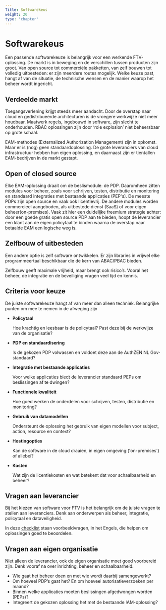 ```yaml
---
Title: Softwarekeus
weight: 20
type: 'chapter'
---
```


# Softwarekeus

Een passende softwarekeuze is belangrijk voor een werkende FTV-oplossing. De markt is in beweging en de verschillen tussen producten zijn groot. Van open source tot commerciële pakketten, van zelf bouwen tot volledig uitbesteden: er zijn meerdere routes mogelijk. Welke keuze past, hangt af van de situatie, de technische wensen en de manier waarop het beheer wordt ingericht.

## Verdeelde markt

Toegangsverlening krijgt steeds meer aandacht. Door de overstap naar cloud en gedistribueerde architecturen is de vroegere werkwijze niet meer houdbaar. Maatwerk regels, ingebouwd in software, zijn slecht te onderhouden. RBAC oplossingen zijn door ‘role explosion’ niet beheersbaar op grote schaal.

EAM-methodes (Externalized Authorization Management) zijn in opkomst. Maar er is (nog) geen standaardoplossing. De grote leveranciers van cloud infrastructuur hebben hun eigen oplossing, en daarnaast zijn er tientallen EAM-bedrijven in de markt gestapt.

## Open of closed source

Elke EAM-oplossing draait om de beslismodule: de PDP. Daaromheen zitten modules voor beheer, zoals voor schrijven, testen, distributie en monitoring en standaard integraties met bestaande applicaties (PEP's). De meeste PDPs zijn open source en vaak ook licentievrij. De andere modules worden commercieel aangeboden, als uitbestede dienst (SaaS) of voor eigen beheer(on-premises). Vaak zit hier een duidelijke freemium strategie achter: door een goede gratis open source PDP aan te bieden, hoopt de leverancier een klant aan de eigen policytaal te binden waarna de overstap naar betaalde EAM een logische weg is.

## Zelfbouw of uitbesteden

 Een andere optie is zelf software ontwikkelen. Er zijn libraries in vrijwel elke programmeertaal beschikbaar die de kern van ABAC/PBAC bieden.

 Zelfbouw geeft maximale vrijheid, maar brengt ook risico’s. Vooral het beheer, de integratie en de beveiliging vragen veel tijd en kennis.

## Criteria voor keuze

De juiste softwarekeuze hangt af van meer dan alleen techniek. Belangrijke punten om mee te nemen in de afweging zijn

- **Policytaal**

  Hoe krachtig en leesbaar is de policytaal? Past deze bij de werkwijze van de organisatie?
- **PDP en standaardisering**

  Is de gekozen PDP volwassen en voldoet deze aan de AuthZEN NL Gov-standaard?
- **Integratie met bestaande applicaties**

  Voor welke applicaties biedt de leverancier standaard PEPs om beslissingen af te dwingen? 

- **Functionele kwaliteit**

  Hoe goed werken de onderdelen voor schrijven, testen, distributie en monitoring?

- **Gebruik van datamodellen**

  Ondersteunt de oplossing het gebruik van eigen modellen voor subject, action, resource en context?

- **Hostingopties**

  Kan de software in de cloud draaien, in eigen omgeving ('on-premises') of allebei?

- **Kosten**

  Wat zijn de licentiekosten en wat betekent dat voor schaalbaarheid en beheer?

## Vragen aan leverancier

Bij het kiezen van software voor FTV is het belangrijk om de juiste vragen te stellen aan leveranciers. Denk aan onderwerpen als beheer, integratie, policytaal en dataveiligheid.

In deze [checklist](vragen) staan voorbeeldvragen, in het Engels, die helpen om oplossingen goed te beoordelen.

## Vragen aan eigen organisatie

Niet alleen de leverancier, ook de eigen organisatie moet goed voorbereid zijn. Denk vooraf na over inrichting, beheer en schaalbaarheid.

- Wie gaat het beheer doen en  met wie wordt daarbij samengewerkt?
- Om hoeveel PDP’s gaat het? En om hoeveel autorisatieverzoeken per maand?
- Binnen welke applicaties moeten beslissingen afgedwongen worden (PEPs)?
- Integreert de gekozen oplossing het met de bestaande IAM-oplossing?